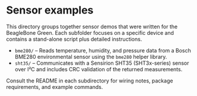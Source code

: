 # Sensor examples

This directory groups together sensor demos that were written for the
BeagleBone Green. Each subfolder focuses on a specific device and
contains a stand-alone script plus detailed instructions.

- `bme280/` – Reads temperature, humidity, and pressure data from a Bosch
  BME280 environmental sensor using the `bme280` helper library.
- `sht35/` – Communicates with a Sensirion SHT35 (SHT3x-series) sensor
  over I²C and includes CRC validation of the returned measurements.

Consult the README in each subdirectory for wiring notes, package
requirements, and example commands.
